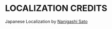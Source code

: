 # LOCALIZATION CREDITS

Japanese Localization by [Nanigashi Sato](https://www.wikidot.com/user:info/nanigashi-sato)